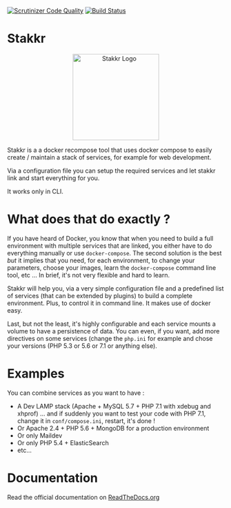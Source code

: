 [![Scrutinizer Code Quality](https://scrutinizer-ci.com/g/edyan/stakkr/badges/quality-score.png?b=master)](https://scrutinizer-ci.com/g/edyan/stakkr/?branch=master)
[![Build Status](https://scrutinizer-ci.com/g/edyan/stakkr/badges/build.png?b=master)](https://scrutinizer-ci.com/g/edyan/stakkr/build-status/master)

# Stakkr
<p align="center"> 
<img src="https://raw.githubusercontent.com/edyan/stakkr/master/docs/stakkr-logo.png" width="200" title="Stakkr Logo">
</p>

Stakkr is a a docker recompose tool that uses docker compose to easily 
create / maintain a stack of services, for example for web development.

Via a configuration file you can setup the required services and 
let stakkr link and start everything for you.

It works only in CLI.


# What does that do exactly ? 
If you have heard of Docker, you know that when you need to build a full environment 
with multiple services that are linked, you either have to do everything manually or
use `docker-compose`. The second solution is the best _but_ it implies that you need, for each
environment, to change your parameters, choose your images, learn the `docker-compose` command 
line tool, etc ... In brief, it's not very flexible and hard to learn. 

Stakkr will help you, via a very simple configuration file and a predefined list of services
(that can be extended by plugins) to build a complete environment. Plus, to control it in command line.
It makes use of docker easy. 

Last, but not the least, it's highly configurable and each service mounts a volume to have a persistence
of data. You can even, if you want, add more directives on some services (change the `php.ini` for 
example and chose your versions (PHP 5.3 or 5.6 or 7.1 or anything else).


# Examples
You can combine services as you want to have : 
* A Dev LAMP stack (Apache + MySQL 5.7 + PHP 7.1 with xdebug and xhprof) ... and if suddenly you want to test your code with PHP 7.1, change it in `conf/compose.ini`, restart, it's done !
* Or Apache 2.4 + PHP 5.6 + MongoDB for a production environment
* Or only Maildev
* Or only PHP 5.4 + ElasticSearch 
* etc...



# Documentation
Read the official documentation on [ReadTheDocs.org](http://stakkr.readthedocs.org)
